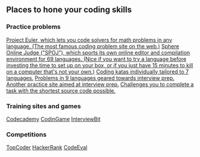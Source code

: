 ## Places to hone your coding skills
### Practice problems

<a href="https://projecteuler.net/" target="_blank">
Project Euler, which lets you code solvers for math problems in any language.
(The most famous coding problem site on the web.)</a>

<a href="http://www.spoj.com" target="_blank">
Sphere Online Judge ("SPOJ"), which sports its own online editor and compilation environment for 69 languages.
(Nice if you want to try a language before investing the time to set up on your box, or if you just have 15 minutes to kill on a computer that's not your own.)</a>

<a href="http://www.codewars.com/" target="_blank">
Coding katas individually tailored to 7 languages.</a>

<a href="https://leetcode.com/" target="_blank">
Problems in 9 languages geared towards interview prep.</a>

<a href="http://coderbyte.com/" target="_blank">
Another practice site aimed at interview prep.</a>

<a href="http://codegolf.stackexchange.com/" target="_blank">
Challenges you to complete a task with the shortest source code possible.</a>

### Training sites and games
<a href="https://www.codecademy.com/" target="_blank">
Codecademy</a>

<a href="https://www.codingame.com/start" target="_blank">
CodinGame</a>

<a href="https://www.interviewbit.com" target="_blank">
InterviewBit</a>

### Competitions
<a href="https://www.topcoder.com/" target="_blank">
TopCoder</a>

<a href="https://www.hackerrank.com/" target="_blank">
HackerRank</a>

<a href="https://www.codeeval.com/" target="_blank">
CodeEval</a>
